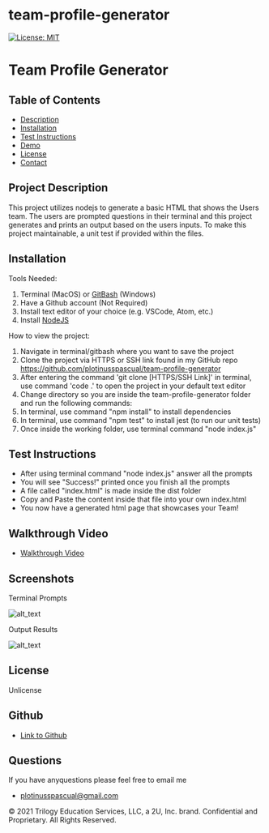 # team-profile-generator

[![License: MIT](https://img.shields.io/badge/License-MIT-yellow.svg)](https://opensource.org/licenses/MIT)
# Team Profile Generator
## Table of Contents
- [Description](#project-description)
- [Installation](#installation)
- [Test Instructions](#test-instructions)
- [Demo](#walkthrough-video)
- [License](#license)
- [Contact](#github)
## Project Description
This project utilizes nodejs to generate a basic HTML that shows the Users team. The users are prompted questions in their terminal and this project 
generates and prints an output based on the users inputs. To make this project maintainable, a unit test if provided within the files. 
## Installation
Tools Needed:

1. Terminal (MacOS) or
   [GitBash](https://gitforwindows.org/) (Windows)
2. Have a Github account (Not Required)
3. Install text editor of your choice (e.g. VSCode, Atom, etc.)
4. Install [NodeJS](https://nodejs.org/en/)

How to view the project:

1. Navigate in terminal/gitbash where you want to save the project
2. Clone the project via HTTPS or SSH link found in my GitHub repo 
    https://github.com/plotinusspascual/team-profile-generator
3. After entering the command 'git clone [HTTPS/SSH Link]' in terminal, use command 'code .' to open the project in your default text editor
4. Change directory so you are inside the team-profile-generator folder and run the following commands: 
5. In terminal, use command "npm install" to install dependencies
6. In terminal, use command "npm test" to install jest (to run our unit tests)
7. Once inside the working folder, use terminal command "node index.js"

## Test Instructions
- After using terminal command "node index.js" answer all the prompts
- You will see "Success!" printed once you finish all the prompts
- A file called "index.html" is made inside the dist folder
- Copy and Paste the content inside that file into your own index.html
- You now have a generated html page that showcases your Team!

## Walkthrough Video
- [Walkthrough Video]()

## Screenshots
Terminal Prompts

![alt_text]()

Output Results

![alt_text]()
## License
Unlicense
## Github
- [Link to Github](https://www.github.com/plotinusspascual)
## Questions
If you have anyquestions please feel free to email me
- [plotinusspascual@gmail.com](plotinusspascual@gmail.com)

© 2021 Trilogy Education Services, LLC, a 2U, Inc. brand. Confidential and Proprietary. All Rights Reserved.